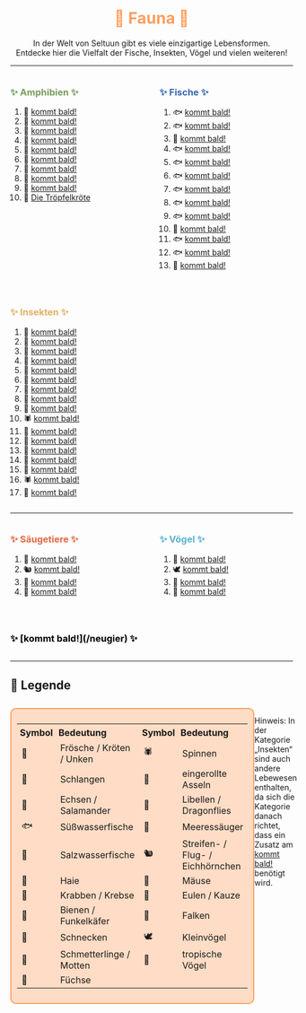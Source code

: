 
<h1 style="color:rgb(255, 158, 94); text-align: center;">🌱 Fauna 🌱</h1>

<div style="text-align: center;">
In der Welt von Seltuun gibt es viele einzigartige Lebensformen.<br>
Entdecke hier die Vielfalt der Fische, Insekten, Vögel und vielen weiteren!
</div>

---

<div style="display: flex; justify-content: space-between; align-items: flex-start; gap: 2em; flex-wrap: wrap;">

<div style="flex: 1; min-width: 200px;">

<h3 style="color:rgb(118, 158, 94); text-align: left;">✨ Amphibien ✨</h3>

1.  🐸  [kommt bald!](/neugier)
2.  🐸  [kommt bald!](/neugier)
3.  🐸  [kommt bald!](/neugier)
4.  🐸  [kommt bald!](/neugier)
5.  🐍  [kommt bald!](/neugier)
6.  🐸  [kommt bald!](/neugier)
7.  🐸  [kommt bald!](/neugier)
8.  🐸  [kommt bald!](/neugier)
9.  🐸  [kommt bald!](/neugier)
10. 🐸  [Die Tröpfelkröte](./fauna/troepfelkroete.md)

</div>

<div style="flex: 1; min-width: 200px;">

<h3 style="color:rgb(58, 103, 176); text-align: left;">✨ Fische ✨</h3>

1.  🐟  [kommt bald!](/neugier)
2.  🐟  [kommt bald!](/neugier)
3.  🐠  [kommt bald!](/neugier)
4.  🐟  [kommt bald!](/neugier)
5.  🐟  [kommt bald!](/neugier)
6.  🐟  [kommt bald!](/neugier)
7.  🐟  [kommt bald!](/neugier)
8.  🐟  [kommt bald!](/neugier)
9.  🐟  [kommt bald!](/neugier)
10. 🐠  [kommt bald!](/neugier)
11. 🐟  [kommt bald!](/neugier)
12. 🐟  [kommt bald!](/neugier)
13. 🦈  [kommt bald!](/neugier)

</div>

<div style="flex: 1; min-width: 200px;">

<h3 style="color:rgb(227, 176, 99); text-align: left;">✨ Insekten ✨</h3>

1.  🦀  [kommt bald!](/neugier)
2.  🐝  [kommt bald!](/neugier)
3.  🦀  [kommt bald!](/neugier)
4.  🐌  [kommt bald!](/neugier)
5.  🦋  [kommt bald!](/neugier)
6.  🐝  [kommt bald!](/neugier)
7.  🏐  [kommt bald!](/neugier)
8.  🏐  [kommt bald!](/neugier)
9.  🐝  [kommt bald!](/neugier)
10. 🕷️  [kommt bald!](/neugier)
11. 🏐  [kommt bald!](/neugier)
12. 🏐  [kommt bald!](/neugier)
13. 🦋  [kommt bald!](/neugier)
14. 🐉  [kommt bald!](/neugier)
15. 🏐  [kommt bald!](/neugier)
16. 🕷️  [kommt bald!](/neugier)
17. 🦋  [kommt bald!](/neugier)

</div>

</div>

---

<div style="display: flex; justify-content: space-between; align-items: flex-start; gap: 2em; flex-wrap: wrap;">

<div style="flex: 1; min-width: 200px;">

<h3 style="color:rgb(226, 103, 65); text-align: left;">✨ Säugetiere ✨</h3>

1.  🐬  [kommt bald!](/neugier)
2.  🐿️  [kommt bald!](/neugier)
3.  🦊  [kommt bald!](/neugier)
4.  🐁  [kommt bald!](/neugier)

</div>

<div style="flex: 1; min-width: 200px;">

<h3 style="color:rgb(91, 176, 207); text-align: left;">✨ Vögel ✨</h3>

1.  🦉  [kommt bald!](/neugier)
2.  🕊️  [kommt bald!](/neugier)
3.  🦜  [kommt bald!](/neugier)
4.  🦅  [kommt bald!](/neugier)

</div>

<div style="flex: 1; min-width: 200px;">

<h3 style="color:rgb(0, 0, 0); text-align: left;">✨ [kommt bald!](/neugier) ✨</h3>

</div>

</div>

---

## 📜 Legende

<div style="display: flex; justify-content: space-between; margin-top: 2em;"> <!-- TEST -->

<div style="border: 2px solid rgb(255, 158, 94); padding: 10px; border-radius: 10px; background-color:rgba(255, 187, 142, 0.5); max-width: 550px;"> <!-- 600px zu groß, 550px? -->
  <table style="width: auto; border-collapse: collapse;"> <!-- auto am besten -->
    <tr>
      <th style="text-align:left; padding: 5px;">Symbol</th>
      <th style="text-align:left; padding: 5px;">Bedeutung</th>
      <th style="text-align:left; padding: 5px;">Symbol</th>
      <th style="text-align:left; padding: 5px;">Bedeutung</th>
    </tr>
    <tr>
      <td>🐸</td><td>Frösche / Kröten / Unken</td>
      <td>🕷️</td><td>Spinnen</td>
    </tr>
    <tr>
      <td>🐍</td><td>Schlangen</td>
      <td>🏐</td><td>eingerollte Asseln</td>
    </tr>
    <tr>
      <td>🦎</td><td>Echsen / Salamander</td>
      <td>🐉</td><td>Libellen / Dragonflies</td>
    </tr>
    <tr>
      <td>🐟</td><td>Süßwasserfische</td>
      <td>🐬</td><td>Meeressäuger</td>
    </tr>
    <tr>
      <td>🐠</td><td>Salzwasserfische</td>
      <td>🐿️</td><td>Streifen- / Flug- / Eichhörnchen</td>
    </tr>
    <tr>
      <td>🦈</td><td>Haie</td>
      <td>🐁</td><td>Mäuse</td>
    </tr>
    <tr>
      <td>🦀</td><td>Krabben / Krebse</td>
      <td>🦉</td><td>Eulen / Kauze</td>
    </tr>
    <tr>
      <td>🐝</td><td>Bienen / Funkelkäfer</td>
      <td>🦅</td><td>Falken</td>
    </tr>
    <tr>
      <td>🐌</td><td>Schnecken</td>
      <td>🕊️</td><td>Kleinvögel</td>
    </tr>
    <tr>
      <td>🦋</td><td>Schmetterlinge / Motten</td>
      <td>🦜</td><td>tropische Vögel</td>
    </tr>
    <tr>
      <td>🦊</td><td>Füchse</td>
      <td></td><td></td>
    </tr>
  </table>
</div>

Hinweis: In der Kategorie
„Insekten“ sind auch andere 
Lebewesen enthalten, da 
sich die Kategorie danach 
richtet, dass ein Zusatz 
am [kommt bald!](/neugier) benötigt wird.

</div> <!-- TEST -->